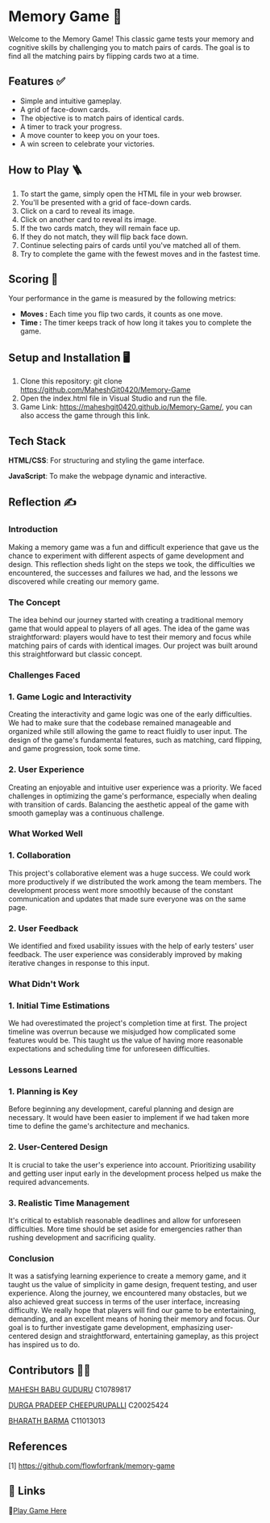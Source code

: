 
# Memory Game 💭

Welcome to the Memory Game! This classic game tests your memory and cognitive skills by challenging you to match pairs of cards. The goal is to find all the matching pairs by flipping cards two at a time.

## Features ✅

- Simple and intuitive gameplay.
- A grid of face-down cards.
- The objective is to match pairs of identical cards.
- A timer to track your progress.
- A move counter to keep you on your toes.
- A win screen to celebrate your victories.



## How to Play 🪜
1. To start the game, simply open the HTML file in your web browser.
2. You'll be presented with a grid of face-down cards.
3. Click on a card to reveal its image.
4. Click on another card to reveal its image.
5. If the two cards match, they will remain face up.
6. If they do not match, they will flip back face down.
7. Continue selecting pairs of cards until you've matched all of them.
8. Try to complete the game with the fewest moves and in the fastest time.









## Scoring 🔢

Your performance in the game is measured by the following metrics:

- **Moves :** Each time you flip two cards, it counts as one move.
- **Time :** The timer keeps track of how long it takes you to complete the game.
## Setup and Installation 🖥️

1. Clone this repository: git clone https://github.com/MaheshGit0420/Memory-Game
2. Open the index.html file in Visual Studio and run the file.
3. Game Link: https://maheshgit0420.github.io/Memory-Game/, you can also access the game through this link.


## Tech Stack

**HTML/CSS**: For structuring and styling the game interface.

**JavaScript**: To make the webpage dynamic and interactive. 

## Reflection ✍️

### Introduction
Making a memory game was a fun and difficult experience that gave us the chance to experiment with different aspects of game development and design. This reflection sheds light on the steps we took, the difficulties we encountered, the successes and failures we had, and the lessons we discovered while creating our memory game.

### The Concept
The idea behind our journey started with creating a traditional memory game that would appeal to players of all ages. The idea of the game was straightforward: players would have to test their memory and focus while matching pairs of cards with identical images. Our project was built around this straightforward but classic concept.

### Challenges Faced

### 1. Game Logic and Interactivity

Creating the interactivity and game logic was one of the early difficulties. We had to make sure that the codebase remained manageable and organized while still allowing the game to react fluidly to user input. The design of the game's fundamental features, such as matching, card flipping, and game progression, took some time.

### 2. User Experience
Creating an enjoyable and intuitive user experience was a priority. We faced challenges in optimizing the game's performance, especially when dealing with transition of cards. Balancing the aesthetic appeal of the game with smooth gameplay was a continuous challenge.

### What Worked Well

### 1. Collaboration

This project's collaborative element was a huge success. We could work more productively if we distributed the work among the team members. The development process went more smoothly because of the constant communication and updates that made sure everyone was on the same page.

### 2. User Feedback

We identified and fixed usability issues with the help of early testers' user feedback. The user experience was considerably improved by making iterative changes in response to this input.

### What Didn't Work

### 1. Initial Time Estimations
We had overestimated the project's completion time at first. The project timeline was overrun because we misjudged how complicated some features would be. This taught us the value of having more reasonable expectations and scheduling time for unforeseen difficulties.

### Lessons Learned

### 1. Planning is Key
Before beginning any development, careful planning and design are necessary. It would have been easier to implement if we had taken more time to define the game's architecture and mechanics.

### 2. User-Centered Design
It is crucial to take the user's experience into account. Prioritizing usability and getting user input early in the development process helped us make the required advancements.

### 3. Realistic Time Management
It's critical to establish reasonable deadlines and allow for unforeseen difficulties. More time should be set aside for emergencies rather than rushing development and sacrificing quality.

### Conclusion

It was a satisfying learning experience to create a memory game, and it taught us the value of simplicity in game design, frequent testing, and user experience. Along the journey, we encountered many obstacles, but we also achieved great success in terms of the user interface, increasing difficulty. We really hope that players will find our game to be entertaining, demanding, and an excellent means of honing their memory and focus. Our goal is to further investigate game development, emphasizing user-centered design and straightforward, entertaining gameplay, as this project has inspired us to do.



## Contributors 🤝🏼
[MAHESH BABU GUDURU](https://github.com/MaheshGit0420/) C10789817

[DURGA PRADEEP CHEEPURUPALLI](https://github.com/pradeepch2107) C20025424

[BHARATH BARMA](https://github.com/bharathbarma94) C11013013

## References

[1] https://github.com/flowforfrank/memory-game

## 🔗 Links
💭[Play Game Here](https://maheshgit0420.github.io/Memory-Game/)


